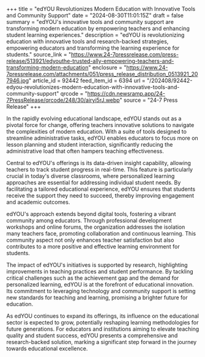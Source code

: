 +++
title = "edYOU Revolutionizes Modern Education with Innovative Tools and Community Support"
date = "2024-08-30T11:01:15Z"
draft = false
summary = "edYOU's innovative tools and community support are transforming modern education by empowering teachers and enhancing student learning experiences."
description = "edYOU is revolutionizing education with innovative tools and research-backed strategies, empowering educators and transforming the learning experience for students."
source_link = "https://www.24-7pressrelease.com/press-release/513921/edyouthe-trusted-ally-empowering-teachers-and-transforming-modern-education"
enclosure = "https://www.24-7pressrelease.com/attachments/051/press_release_distribution_0513921_207946.jpg"
article_id = 92442
feed_item_id = 6394
url = "/202408/92442-edyou-revolutionizes-modern-education-with-innovative-tools-and-community-support"
qrcode = "https://cdn.newsramp.app/24-7PressRelease/qrcode/248/30/airyi5rJ.webp"
source = "24-7 Press Release"
+++

<p>In the rapidly evolving educational landscape, edYOU stands out as a pivotal force for change, offering teachers innovative solutions to navigate the complexities of modern education. With a suite of tools designed to streamline administrative tasks, edYOU enables educators to focus more on lesson planning and student interaction, significantly reducing the administrative load that often hampers teaching effectiveness.</p><p>Central to edYOU's offerings is its data-driven insight capability, allowing teachers to track student progress in real-time. This feature is particularly crucial in today's diverse classrooms, where personalized learning approaches are essential for addressing individual student needs. By facilitating a tailored educational experience, edYOU ensures that students receive the support they need to succeed, thereby improving engagement and academic outcomes.</p><p>edYOU's approach extends beyond digital tools, fostering a vibrant community among educators. Through professional development workshops and online forums, the organization addresses the isolation many teachers face, promoting collaboration and continuous learning. This community aspect not only enhances teacher satisfaction but also contributes to a more positive and effective learning environment for students.</p><p>The impact of edYOU's initiatives is supported by research, highlighting improvements in teaching practices and student performance. By tackling critical challenges such as the achievement gap and the demand for personalized learning, edYOU is at the forefront of educational innovation. Its commitment to leveraging technology and community support is setting new standards for teaching and learning, promising a brighter future for education.</p><p>As edYOU continues to expand its offerings, its influence on the educational sector is expected to grow, potentially reshaping learning methodologies for future generations. For educators and institutions aiming to elevate teaching quality and student success, edYOU presents a comprehensive and research-backed solution, marking a significant step forward in the journey towards educational excellence.</p>